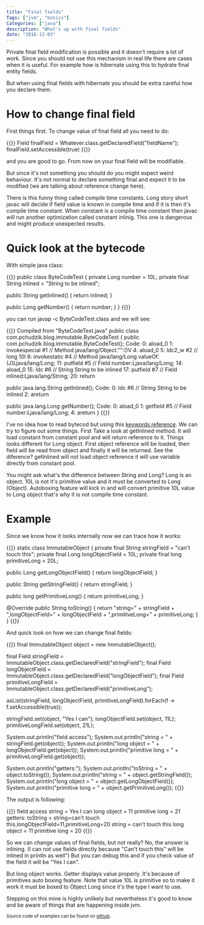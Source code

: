 ```yaml
---
title: "Final fields"
Tags: ["jvm", "basics"]
Categories: ["java"]
description: "What's up with final fields"
date: "2016-12-03"
---
```


Private final field modification is possible and it doesn't require a lot of work. Since you should
not use this mechanism in real life there are cases when it is useful. For example how is hibernate
using this to hydrate final entity fields.

But when using final fields with hibernate you should be extra careful how you declare them.

<!--more-->

# How to change final field

First things first. To change value of final field all you need to do:

{{<highlight java>}}
Field finalField = Whatever.class.getDeclaredField("fieldName");
finalField.setAccessible(true)
{{</highlight>}}

and you are good to go. From now on your final field will be modifiable.
 
But since it's not something you should do you might expect weird behaviour. It's not normal to
declare something final and expect it to be modified (we are talking about reference change here).

There is this funny thing called compile time constants. Long story short javac will decide if field
value is known in compile time and if it is then it's compile time constant. When constant is a
compile time constant then javac will run another optimization called constant inlinig. This one is
dangerous and might produce unexpected results.

# Quick look at the bytecode

With simple java class:

{{<highlight java>}}
public class ByteCodeTest {
  private Long number = 10L;
  private final String inlined = "String to be inlined";

  public String getInlined() {
    return inlined;
  }

  public Long getNumber() {
    return number;
 }
}
{{</highlight>}}

you can run javap -c ByteCodeTest.class and we will see:

{{<highlight text>}}
Compiled from "ByteCodeTest.java"
public class com.pchudzik.blog.immutable.ByteCodeTest {
  public com.pchudzik.blog.immutable.ByteCodeTest();
    Code:
       0: aload_0
       1: invokespecial #1                  // Method java/lang/Object."<init>":()V
       4: aload_0
       5: ldc2_w        #2                  // long 10l
       8: invokestatic  #4                  // Method java/lang/Long.valueOf:(J)Ljava/lang/Long;
      11: putfield      #5                  // Field number:Ljava/lang/Long;
      14: aload_0
      15: ldc           #6                  // String String to be inlined
      17: putfield      #7                  // Field inlined:Ljava/lang/String;
      20: return

  public java.lang.String getInlined();
    Code:
       0: ldc           #6                  // String String to be inlined
       2: areturn

  public java.lang.Long getNumber();
    Code:
       0: aload_0
       1: getfield      #5                  // Field number:Ljava/lang/Long;
       4: areturn
}
{{</highlight>}}

I've no idea how to read bytecod but using this [keywords
reference](https://en.wikipedia.org/wiki/Java_bytecode_instruction_listings). We can try to figure
out some things. First Take a look at getInlined method. It will load constant from constant pool
and will return reference to it. Things looks different for Long object. First object reference will
be loaded, then field will be read from object and finally it will be returned. See the diference?
getInlined will not load object reference it will use variable directly from constant pool.

You might ask what's the difference between String and Long? Long is an object. 10L is not it's
primitive value and it must be converted to Long (Object). Autoboxing feature will kick in and will
convert primitive 10L value to Long object that's why it is not compile time constant.

# Example

Since we know how it looks internally now we can trace how it works:

{{<highlight java>}}
static class ImmutableObject {
  private final String stringField = "can't touch this";
  private final Long longObjectField = 10L;
  private final long primitiveLong = 20L;

  public Long getLongObjectField() {
    return longObjectField;
  }

  public String getStringField() {
    return stringField;
  }

  public long getPrimitiveLong() {
    return primitiveLong;
  }

  @Override
  public String toString() {
    return "string=" + stringField + ",longObjectField=" + longObjectField + ",primitiveLong=" + primitiveLong;
  }
}
{{</highlight>}}

And quick look on how we can change final fields:

{{<highlight java>}}
final ImmutableObject object = new ImmutableObject();

final Field stringField = ImmutableObject.class.getDeclaredField("stringField");
final Field longObjectField = ImmutableObject.class.getDeclaredField("longObjectField");
final Field primitiveLongField = ImmutableObject.class.getDeclaredField("primitiveLong");

asList(stringField, longObjectField, primitiveLongField).forEach(f -> f.setAccessible(true));

stringField.set(object, "Yes I can");
longObjectField.set(object, 11L);
primitiveLongField.set(object, 21L);

System.out.println("field access");
System.out.println("string         = " + stringField.get(object));
System.out.println("long object    = " + longObjectField.get(object));
System.out.println("primitive long = " + primitiveLongField.get(object));

System.out.println("getters:");
System.out.println("toString       = " + object.toString());
System.out.println("string         = " + object.getStringField());
System.out.println("long object    = " + object.getLongObjectField());
System.out.println("primitive long = " + object.getPrimitiveLong());
{{</highlight>}}

The output is following:

{{<highlight text>}}
field access
string         = Yes I can
long object    = 11
primitive long = 21
getters:
toString       = string=can't touch this,longObjectField=11,primitiveLong=20
string         = can't touch this
long object    = 11
primitive long = 20
{{</highlight>}}

So we can change values of final fields, but not really? No, the answer is inlining. (I can not use
fields directly because "Can't touch this" will be inlined in println as well") But you can debug
this and if you check value of the field it will be "Yes I can".

But long object works. Getter displays value properly. It's because of primitives auto boxing
feature. Note that value 10L is primitive so to make it work it must be boxed to Object Long since
it's the type I want to use.

Stepping on this mine is highly unlikely but nevertheless it's good to know and be aware of things
that are happening inside jvm.

<small>Source code of examples can be found on
[github](https://github.com/pchudzik/blog-example-final-fields).</small>
